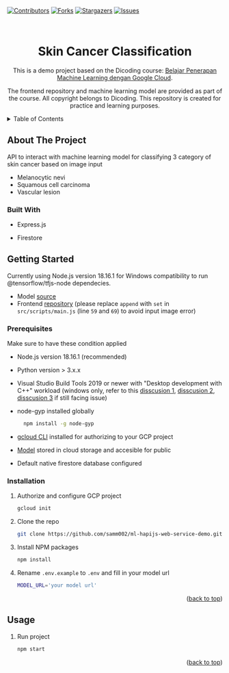 <a id="readme-top"></a>

[![Contributors][contributors-shield]][contributors-url]
[![Forks][forks-shield]][forks-url]
[![Stargazers][stars-shield]][stars-url]
[![Issues][issues-shield]][issues-url]

<!-- PROJECT LOGO -->
<br />
<div align="center">

# Skin Cancer Classification

<p>
This is a demo project based on the Dicoding course:  
<a href="https://www.dicoding.com/academies/658">Belajar Penerapan Machine Learning dengan Google Cloud</a>.
</p>

<p>
The frontend repository and machine learning model are provided as part of the course.  
All copyright belongs to Dicoding. This repository is created for practice and learning purposes.
</p>

</div>

<!-- TABLE OF CONTENTS -->
<details>
  <summary>Table of Contents</summary>
  <ol>
    <li>
      <a href="#about-the-project">About The Project</a>
      <ul>
        <li><a href="#built-with">Built With</a></li>
      </ul>
    </li>
    <li>
      <a href="#getting-started">Getting Started</a>
      <ul>
        <li><a href="#prerequisites">Prerequisites</a></li>
        <li><a href="#installation">Installation</a></li>
      </ul>
    </li>
    <li><a href="#usage">Usage</a></li>
    <li><a href="#roadmap">Roadmap</a></li>
    <li><a href="#contributing">Contributing</a></li>
    <li><a href="#license">License</a></li>
    <li><a href="#contact">Contact</a></li>
    <li><a href="#acknowledgments">Acknowledgments</a></li>
  </ol>
</details>

<!-- ABOUT THE PROJECT -->

## About The Project
<p>API to interact with machine learning model for classifying 3 category of skin cancer based on image input</p>
<ul>
  <li>Melanocytic nevi</li>
  <li>Squamous cell carcinoma</li>
  <li>Vascular lesion</li>
</ul>

### Built With

- Express.js

- Firestore

<!-- GETTING STARTED -->

## Getting Started

Currently using Node.js version 18.16.1 for Windows compatibility to run @tensorflow/tfjs-node dependecies.

- Model [source](https://github.com/dicodingacademy/a658-machine-learning-googlecloud/releases/tag/serta-mulia-model)
- Frontend [repository](https://github.com/dicodingacademy/serta-mulia) (please replace `append` with `set` in `src/scripts/main.js` (line `59` and `69`) to avoid input image error)

### Prerequisites

Make sure to have these condition applied

- Node.js version 18.16.1 (recommended)

- Python version > 3.x.x

- Visual Studio Build Tools 2019 or newer with "Desktop development with C++" workload (windows only, refer to this [disscusion 1](https://github.com/tensorflow/tfjs/issues/7939), [disscusion 2](https://github.com/tensorflow/tfjs/issues/7341), [disscusion 3](https://github.com/tensorflow/tfjs/issues/7793) if still facing issue)

- node-gyp installed globally

  ```sh
    npm install -g node-gyp
  ```
- [gcloud CLI](https://cloud.google.com/sdk/docs/install) installed for authorizing to your GCP project

- [Model](https://github.com/dicodingacademy/a658-machine-learning-googlecloud/releases/tag/serta-mulia-model) stored in cloud storage and accesible for public

- Default native firestore database configured

### Installation

1. Authorize and configure GCP project
   ```sh
   gcloud init
   ```

2. Clone the repo
   ```sh
   git clone https://github.com/samm002/ml-hapijs-web-service-demo.git
   ```

3. Install NPM packages
   ```sh
   npm install
   ```

4. Rename `.env.example` to `.env` and fill in your model url 
   ```sh
   MODEL_URL='your model url'
   ```

<p align="right">(<a href="#readme-top">back to top</a>)</p>

<!-- USAGE EXAMPLES -->

## Usage

1. Run project
   ```sh
   npm start
   ```

<p align="right">(<a href="#readme-top">back to top</a>)</p>

<!-- MARKDOWN LINKS & IMAGES -->
<!-- https://www.markdownguide.org/basic-syntax/#reference-style-links -->

[contributors-shield]: https://img.shields.io/github/contributors/samm002/ml-hapijs-web-service-demo.svg?style=for-the-badge
[contributors-url]: https://github.com/samm002/ml-hapijs-web-service-demo/graphs/contributors
[forks-shield]: https://img.shields.io/github/forks/samm002/ml-hapijs-web-service-demo.svg?style=for-the-badge
[forks-url]: https://github.com/samm002/ml-hapijs-web-service-demo/network/members
[stars-shield]: https://img.shields.io/github/stars/samm002/ml-hapijs-web-service-demo.svg?style=for-the-badge
[stars-url]: https://github.com/samm002/ml-hapijs-web-service-demo/stargazers
[issues-shield]: https://img.shields.io/github/issues/samm002/ml-hapijs-web-service-demo.svg?style=for-the-badge
[issues-url]: https://github.com/samm002/ml-hapijs-web-service-demo/issues
[product-screenshot]: images/screenshot.png
